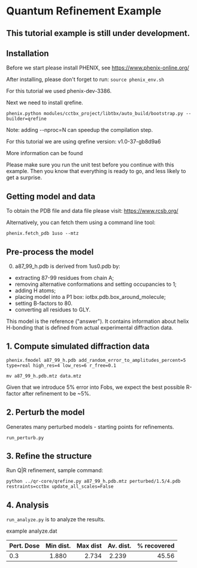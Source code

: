 # Quantum Refinement Example

## This tutorial example is still under development. 


## Installation

Before we start please install PHENIX, see https://www.phenix-online.org/

After installing, please don't forget to run:
```source phenix_env.sh```

For this tutorial we used phenix-dev-3386.

Next we need to install qrefine. 

```phenix.python modules/cctbx_project/libtbx/auto_build/bootstrap.py --builder=qrefine  ```
 
 Note: adding --nproc=N can speedup the compilation step.
 
 For this tutorial we are using qrefine version: v1.0-37-gb8d9a6  
 
 More information can be found 
 
 Please make sure you run the unit test before you continue with this example. 
 Then you know that everything is ready to go, and less likely to get a surprise. 
 
 
## Getting model and data

To obtain the PDB file and data file please visit: https://www.rcsb.org/

Alternatively, you can fetch them using a command line tool:

  
 ```phenix.fetch_pdb 1uso --mtz ```
 
 
## Pre-process the model 


0) a87_99_h.pdb is derived from 1us0.pdb by:
  - extracting 87-99 residues from chain A;
  - removing alternative conformations and setting occupancies to 1;
  - adding H atoms;
  - placing model into a P1 box: iotbx.pdb.box_around_molecule;
  - setting B-factors to 80.
  - converting all residues to GLY.
  
  This model is the reference ("answer"). It contains information about helix
  H-bonding that is defined from actual experimental diffraction data.

## 1. Compute simulated diffraction data 
  
  ```phenix.fmodel a87_99_h.pdb add_random_error_to_amplitudes_percent=5 type=real high_res=4 low_res=6 r_free=0.1```
  
  ```mv a87_99_h.pdb.mtz data.mtz```
  
  Given that we introduce 5% error into Fobs, we expect the best possible
  R-factor after refinement to be ~5%.
  
  
## 2. Perturb the model
  
  
 Generates many perturbed models - starting points for refinements.
   
   ```run_perturb.py ```
  
  
## 3. Refine the structure
  
 Run Q|R refinement, sample command:
  
  ```python ../qr-core/qrefine.py a87_99_h.pdb.mtz perturbed/1.5/4.pdb restraints=cctbx update_all_scales=False```
  
  
## 4. Analysis
  
```run_analyze.py``` is to analyze the results.

example analyze.dat 

| Pert. Dose        |Min dist.          |  Max dist  | Av. dist.         |  % recovered |
| ------------- |:-------------:| -----:|:-------------:| -----:|
| 0.3       | 1.880 | 2.734 |2.239   |   45.56 
 


